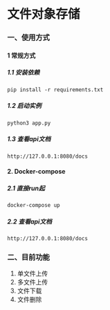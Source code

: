 # 文件对象存储

### 一、使用方式

#### 1 常规方式
##### 1.1 安装依赖
```shell
pip install -r requirements.txt
```
##### 1.2 启动实例
```shell
python3 app.py
```
##### 1.3 查看api文档
```shell
http://127.0.0.1:8080/docs
```

#### 2. Docker-compose

##### 2.1 直接run起
```shell
docker-compose up
```
##### 2.2 查看api文档
```shell
http://127.0.0.1:8080/docs
```
### 二、目前功能

1. 单文件上传
2. 多文件上传
3. 文件下载
4. 文件删除
